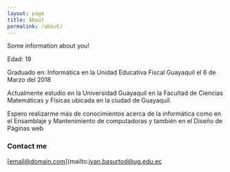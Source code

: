 ```yaml
---
layout: page
title: About
permalink: /about/
---
```


Some information about you!

Edad: 19


Graduado en: Informática en la Unidad Educativa Fiscal Guayaquil
el 6 de Marzo del 2018


Actualmente estudio en la Universidad Guayaquil en la Facultad de Ciencias Matemáticas y Físicas ubicada en la ciudad de Guayaquil.

Espero realizarme más de conocimientos acerca de la informática como en el Ensamblaje y Mantenimiento de computadoras y también en el Diseño de Páginas web


### Contact me

[email@domain.com](mailto:ivan.basurtod@ug.edu.ec
